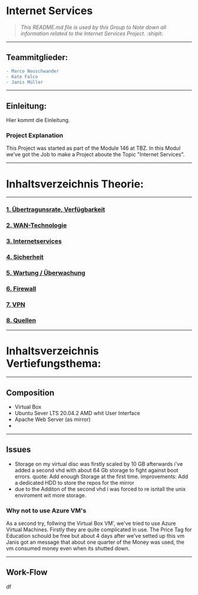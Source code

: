 # Internet Services 
> *This README.md file is used by this Group to Note down all information related to the Internet Services Project.*
:shipit:
---

## Teammitglieder: 
```diff
- Marco Neuschwander
- Kate Falco
- Janis Müller
```

---
## Einleitung: 
Hier kommt die Einleitung.

### Project Explanation 
This Project was started as part of the Module 146 at TBZ. In this Modul we've got the Job to make a Project aboute the Topic "Internet Services".

---
# Inhaltsverzeichnis Theorie: 
-------------------


### [1. Übertragunsrate, Verfügbarkeit](Theorie/Übertragunsrate.md "1. Übertragunsrate, Verfügbarkeit")


### [2. WAN-Technologie](Theorie/WAN-Technologie.md "2. WAN-Technologie")


### [3. Internetservices](Theorie/Internetservices.md  "3. Internetservices" )

	
### [4. Sicherheit](Theorie/Sicherheit.md "4. Sicherheit")

### [5. Wartung / Überwachung](Theorie/Wartung.md "5. Wartung / Überwachung")

### [6. Firewall](Theorie/Firewall.md  "6. Firewall")

### [7. VPN](Theorie/VPN.md "7. VPN")

### [8. Quellen](Theorie/Quellen.md "8. Quellen" )

--- 

# Inhaltsverzeichnis Vertiefungsthema: 
---
## Composition
- Virtual Box
- Ubuntu Sever LTS 20.04.2 AMD whit User Interface
- Apache Web Server (as mirror)
- 
---
## Issues

- Storage on my virtual disc was firstly scaled by 10 GB afterwards i've added a second vhd with about 64 Gb storage to fight against boot errors. 
quote: Add enough Storage at the first time.
improvements: Add a dedicated HDD to store the repos for the mirror
- due to the Additon of the second vhd i was forced to re isntall the unix enviroment wit more storage.

### Why not to use Azure VM's
As a second try, follwing the Virtual Box VM', we've tried to use Azure Virtual Machines. Firstly they are quite complicated in use. The Price Tag for Education schould be free but about 4 days after we've setted up this vm Janis got an message that about one quarter of the Money was used, the vm consumed money even when its shutted down. 

---

## Work-Flow
df
